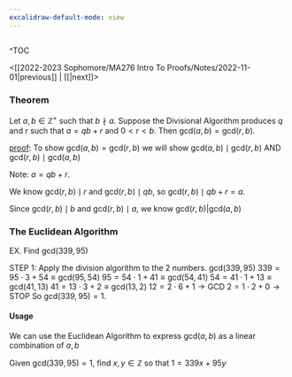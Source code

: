 ```yaml
---
excalidraw-default-mode: view
---
```



```toc

```

^TOC

<[[2022-2023 Sophomore/MA276 Intro To Proofs/Notes/2022-11-01|previous]] | [[|next]]>

### Theorem

 Let $a,b \in \mathbb{Z}^+$ such that $b\nmid a.$ Suppose the Divisional Algorithm produces $q$ and $r$ such that $a = qb+r$ and $0<r<b.$ Then $\text{gcd}(a,b)=\text{gcd}(r,b).$

<u>proof</u>: To show $\text{gcd}(a,b)=\text{gcd}(r,b)$ we will show $\text{gcd}(a,b)\mid\text{gcd}(r,b)$ AND $\text{gcd}(r,b)\mid\text{gcd}(a,b)$

Note: $a = qb + r.$

We know $\text{gcd}(r,b)\mid r$ and $\text{gcd}(r,b)\mid qb,$ so $\text{gcd}(r,b)\mid qb+r=a.$

Since $\text{gcd}(r,b)\mid b$ and $\text{gcd}(r,b)\mid a,$ we know $\text{gcd}(r,b)|\text{gcd}(a,b)$


### The Euclidean Algorithm

EX. Find $\text{gcd}(339,95)$

STEP 1: Apply the division algorithm to the 2 numbers.
$\text{gcd}(339,95)$
$339 = 95\cdot3+54 \equiv \text{gcd}(95,54)$
$95=54\cdot1+41 \equiv \text{gcd}(54,41)$
$54=41\cdot1+13\equiv \text{gcd}(41,13)$
$41 = 13\cdot3+2 \equiv \text{gcd}(13,2)$
$12 = 2\cdot6+1 \to \text{GCD}$
$2 = 1\cdot 2 + 0 \to \text{STOP}$
So $\text{gcd}(339,95)=1$.


#### Usage
We can use the Euclidean Algorithm to express $\text{gcd}(a,b)$ as a linear combination of  $a,b$

Given $\text{gcd}(339,95)=1,$ find $x,y\in\mathbb{Z}$ so that $1=339x+95y$

